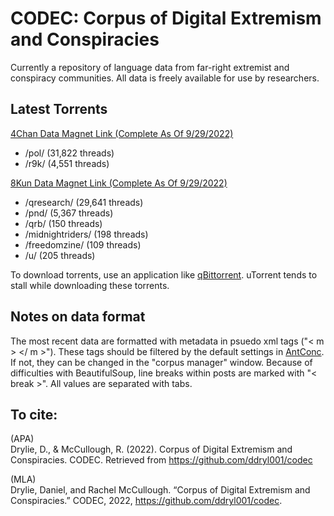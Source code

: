 # CODEC: Corpus of Digital Extremism and Conspiracies
Currently a repository of language data from far-right extremist and conspiracy communities. All data is freely available for use by researchers.

## Latest Torrents

[4Chan Data Magnet Link (Complete As Of 9/29/2022)](https://tinyurl.com/mrxe7cpv)   
   - /pol/ (31,822 threads)  
   - /r9k/ (4,551 threads)  

[8Kun Data Magnet Link (Complete As Of 9/29/2022)](https://tinyurl.com/2v5z4s4r)   
   - /qresearch/ (29,641 threads)  
   - /pnd/ (5,367 threads)  
   - /qrb/ (150 threads)  
   - /midnightriders/ (198 threads)  
   - /freedomzine/ (109 threads)  
   - /u/ (205 threads)  

To download torrents, use an application like [qBittorrent](https://www.qbittorrent.org/download.php). uTorrent tends to stall while downloading these torrents. 

## Notes on data format

The most recent data are formatted with metadata in psuedo xml tags ("< m > </ m >"). 
These tags should be filtered by the default settings in [AntConc](https://www.laurenceanthony.net/software/antconc/). If not, they can be changed in the "corpus manager" window.
Because of difficulties with BeautifulSoup, line breaks within posts are marked with "< break >".
All values are separated with tabs.

## To cite: 

(APA)  
Drylie, D., & McCullough, R. (2022). Corpus of Digital Extremism and Conspiracies. CODEC. Retrieved from https://github.com/ddryl001/codec

(MLA)  
Drylie, Daniel, and Rachel McCullough. “Corpus of Digital Extremism and Conspiracies.” CODEC, 2022, https://github.com/ddryl001/codec. 

